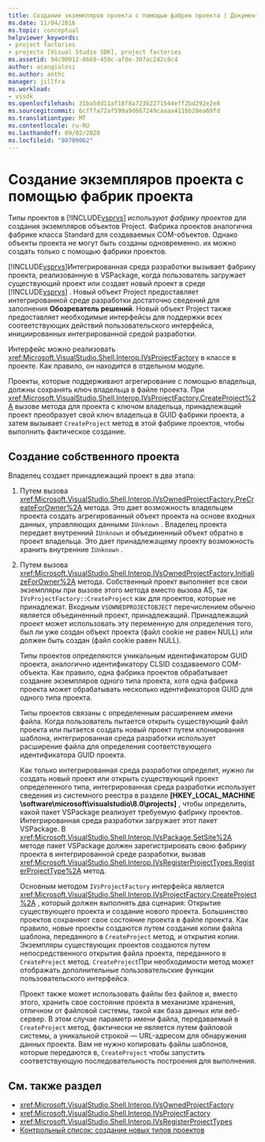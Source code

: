 ```yaml
---
title: Создание экземпляров проекта с помощью фабрик проекта | Документация Майкрософт
ms.date: 11/04/2016
ms.topic: conceptual
helpviewer_keywords:
- project factories
- projects [Visual Studio SDK], project factories
ms.assetid: 94c90012-8669-459c-af8e-307ac242c8c4
author: acangialosi
ms.author: anthc
manager: jillfra
ms.workload:
- vssdk
ms.openlocfilehash: 31ba5dd11af18f8a723b2271544eff2bd292e2e8
ms.sourcegitcommit: 6cfffa72af599a9d667249caaaa411bb28ea69fd
ms.translationtype: MT
ms.contentlocale: ru-RU
ms.lasthandoff: 09/02/2020
ms.locfileid: "80709062"
---
```

# <a name="create-project-instances-by-using-project-factories"></a>Создание экземпляров проекта с помощью фабрик проекта
Типы проектов в [!INCLUDE[vsprvs](../../code-quality/includes/vsprvs_md.md)] используют *фабрику проектов* для создания экземпляров объектов Project. Фабрика проектов аналогична фабрике класса Standard для создаваемых COM-объектов. Однако объекты проекта не могут быть созданы одновременно. их можно создать только с помощью фабрики проектов.

 [!INCLUDE[vsprvs](../../code-quality/includes/vsprvs_md.md)]Интегрированная среда разработки вызывает фабрику проекта, реализованную в VSPackage, когда пользователь загружает существующий проект или создает новый проект в среде [!INCLUDE[vsprvs](../../code-quality/includes/vsprvs_md.md)] . Новый объект Project предоставляет интегрированной среде разработки достаточно сведений для заполнения **Обозреватель решений**. Новый объект Project также предоставляет необходимые интерфейсы для поддержки всех соответствующих действий пользовательского интерфейса, инициированных интегрированной средой разработки.

 Интерфейс можно реализовать <xref:Microsoft.VisualStudio.Shell.Interop.IVsProjectFactory> в классе в проекте. Как правило, он находится в отдельном модуле.

 Проекты, которые поддерживают агрегирование с помощью владельца, должны сохранять ключ владельца в файле проекта. При <xref:Microsoft.VisualStudio.Shell.Interop.IVsProjectFactory.CreateProject%2A> вызове метода для проекта с ключом владельца, принадлежащий проект преобразует свой ключ владельца в GUID фабрики проекта, а затем вызывает `CreateProject` метод в этой фабрике проектов, чтобы выполнить фактическое создание.

## <a name="create-an-owned-project"></a>Создание собственного проекта
 Владелец создает принадлежащий проект в два этапа:

1. Путем вызова <xref:Microsoft.VisualStudio.Shell.Interop.IVsOwnedProjectFactory.PreCreateForOwner%2A> метода. Это дает возможность владельцем проекта создать агрегированный объект проекта на основе входных данных, управляющих данными `IUnknown` . Владелец проекта передает внутренний `IUnknown` и объединенный объект обратно в проект владельца. Это дает принадлежащему проекту возможность хранить внутренние `IUnknown` .

2. Путем вызова <xref:Microsoft.VisualStudio.Shell.Interop.IVsOwnedProjectFactory.InitializeForOwner%2A> метода. Собственный проект выполняет все свои экземпляры при вызове этого метода вместо вызова AS, так `IVsProjectFactory::CreateProject` как для проектов, которые не принадлежат. Входным `VSOWNEDPROJECTOBJECT` перечислением обычно является объединенный проект, принадлежащий. Принадлежащий проект может использовать эту переменную для определения того, был ли уже создан объект проекта (файл cookie не равен NULL) или должен быть создан (файл cookie равен NULL).

   Типы проектов определяются уникальным идентификатором GUID проекта, аналогично идентификатору CLSID создаваемого COM-объекта. Как правило, одна фабрика проектов обрабатывает создание экземпляров одного типа проекта, хотя одна фабрика проекта может обрабатывать несколько идентификаторов GUID для одного типа проекта.

   Типы проектов связаны с определенным расширением имени файла. Когда пользователь пытается открыть существующий файл проекта или пытается создать новый проект путем клонирования шаблона, интегрированная среда разработки использует расширение файла для определения соответствующего идентификатора GUID проекта.

   Как только интегрированная среда разработки определит, нужно ли создать новый проект или открыть существующий проект определенного типа, интегрированная среда разработки использует сведения из системного реестра в разделе **[HKEY_LOCAL_MACHINE \software\microsoft\visualstudio\8.0\projects]** , чтобы определить, какой пакет VSPackage реализует требуемую фабрику проектов. Интегрированная среда разработки загружает этот пакет VSPackage. В <xref:Microsoft.VisualStudio.Shell.Interop.IVsPackage.SetSite%2A> методе пакет VSPackage должен зарегистрировать свою фабрику проекта в интегрированной среде разработки, вызвав <xref:Microsoft.VisualStudio.Shell.Interop.IVsRegisterProjectTypes.RegisterProjectType%2A> метод.

   Основным методом `IVsProjectFactory` интерфейса является <xref:Microsoft.VisualStudio.Shell.Interop.IVsProjectFactory.CreateProject%2A> , который должен выполнять два сценария: Открытие существующего проекта и создание нового проекта. Большинство проектов сохраняют свое состояние проекта в файле проекта. Как правило, новые проекты создаются путем создания копии файла шаблона, переданного в `CreateProject` метод, и открытия копии. Экземпляры существующих проектов создаются путем непосредственного открытия файла проекта, переданного в `CreateProject` метод. `CreateProject`При необходимости метод может отображать дополнительные пользовательские функции пользовательского интерфейса.

   Проект также может использовать файлы без файлов и, вместо этого, хранить свое состояние проекта в механизме хранения, отличном от файловой системы, такой как база данных или веб-сервер. В этом случае параметр имени файла, передаваемый в `CreateProject` метод, фактически не является путем файловой системы, а уникальной строкой — URL-адресом для обнаружения данных проекта. Вам не нужно копировать файлы шаблонов, которые передаются в, `CreateProject` чтобы запустить соответствующую последовательность построения для выполнения.

## <a name="see-also"></a>См. также раздел
- <xref:Microsoft.VisualStudio.Shell.Interop.IVsOwnedProjectFactory>
- <xref:Microsoft.VisualStudio.Shell.Interop.IVsProjectFactory>
- <xref:Microsoft.VisualStudio.Shell.Interop.IVsRegisterProjectTypes>
- [Контрольный список: создание новых типов проектов](../../extensibility/internals/checklist-creating-new-project-types.md)

